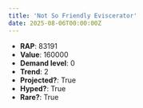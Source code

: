 ```yaml
---
title: 'Not So Friendly Eviscerator'
date: 2025-08-06T00:00:00Z
---
```

- **RAP**: 83191
- **Value**: 160000
- **Demand level**: 0
- **Trend**: 2
- **Projected?**: True
- **Hyped?**: True
- **Rare?**: True
